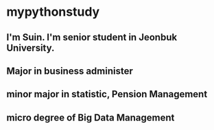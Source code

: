 # mypythonstudy


## I'm Suin. I'm senior student in Jeonbuk University. 
## Major in business administer
## minor major in statistic, Pension Management
## micro degree of Big Data Management
